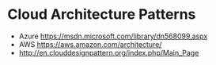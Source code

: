 # Cloud Architecture Patterns

- Azure https://msdn.microsoft.com/library/dn568099.aspx
- AWS https://aws.amazon.com/architecture/
- http://en.clouddesignpattern.org/index.php/Main_Page
